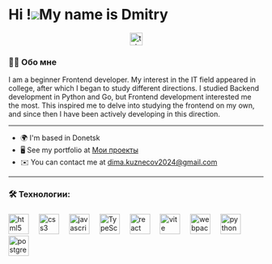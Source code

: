 <br clear="both">


Hi !![](https://user-images.githubusercontent.com/18350557/176309783-0785949b-9127-417c-8b55-ab5a4333674e.gif)My name is Dmitry
============================================================================================================================
<div align="center">
  <a href="https://t.me/IT_juniorMy" target="_blank">
    <img src="https://img.shields.io/static/v1?message=Telegram&logo=telegram&label=&color=2CA5E0&logoColor=white&labelColor=&style=for-the-badge" height="25" alt="telegram logo"  />
  </a>
</div>

<h3 align="left">👩‍💻  Обо мне</h3>
I am a beginner Frontend developer. My interest in the IT field appeared in college, after which I began to study different directions. I studied Backend development in Python and Go, but Frontend development interested me the most. This inspired me to delve into studying the frontend on my own, and since then I have been actively developing in this direction.

----------------------------------
* 🌍  I'm based in Donetsk
* 🖥️  See my portfolio at [Мои проекты](http://github.com/dimakuznec?tab=repositories)
* ✉️  You can contact me at [dima.kuznecov2024@gmail.com](mailto:dima.kuznecov2024@gmail.com)


----------------------------------

<h3 align="left">🛠 Технологии:</h3>

###

<div align="left">
   <img src="https://cdn.jsdelivr.net/gh/devicons/devicon/icons/html5/html5-original.svg" height="40" alt="html5 logo"  />
  <img width="12" />
  <img src="https://cdn.jsdelivr.net/gh/devicons/devicon/icons/css3/css3-original.svg" height="40" alt="css3 logo"  />
  <img width="12" />
    <img src="https://cdn.jsdelivr.net/gh/devicons/devicon/icons/javascript/javascript-original.svg" height="40" alt="javascript logo"  />
  <img width="12" />
  <img src="https://profilinator.rishav.dev/skills-assets/typescript-original.svg" alt="TypeScript" height="40" alt="TypeScript logo" />
   <img width="12" />
  <img src="https://cdn.jsdelivr.net/gh/devicons/devicon/icons/react/react-original.svg" height="40" alt="react logo"  />
  <img width="12" />
  <img src="https://skillicons.dev/icons?i=vite" height="40" alt="vite logo"  />
  <img width="12" />
  <img src="https://cdn.simpleicons.org/webpack/8DD6F9" height="40" alt="webpack logo"  />
  <img width="12" />
  <img src="https://skillicons.dev/icons?i=py" height="40" alt="python logo"  />
  <img width="12" />
  <img src="https://skillicons.dev/icons?i=postgres" height="40" alt="postgresql logo"  />
</div>

###
